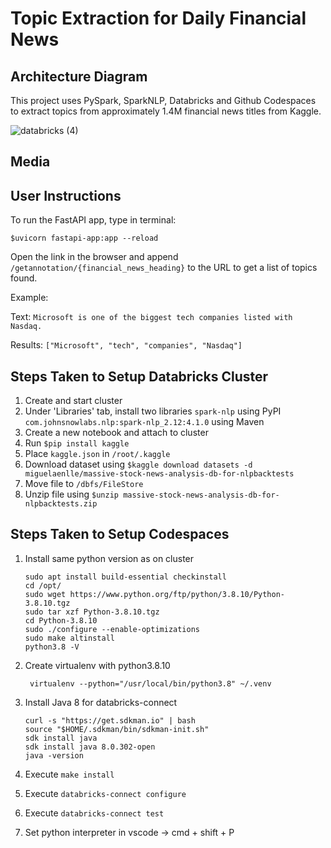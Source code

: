 # Topic Extraction for Daily Financial News


## Architecture Diagram

This project uses PySpark, SparkNLP, Databricks and Github Codespaces to extract topics from approximately 1.4M financial news titles from Kaggle.

![databricks (4)](https://user-images.githubusercontent.com/112586823/191080189-694285cc-cc96-439c-9bf7-313a58806685.jpg)

## Media

## User Instructions

To run the FastAPI app, type in terminal:

`$uvicorn fastapi-app:app --reload`

Open the link in the browser and append `/getannotation/{financial_news_heading}` to the URL to get a list of topics found.

Example:

Text: `Microsoft is one of the biggest tech companies listed with Nasdaq.` 

Results: `["Microsoft", "tech", "companies", "Nasdaq"]`

## Steps Taken to Setup Databricks Cluster
1. Create and start cluster
2. Under 'Libraries' tab, install two libraries
    ```spark-nlp``` using PyPI
    ```com.johnsnowlabs.nlp:spark-nlp_2.12:4.1.0``` using Maven
3. Create a new notebook and attach to cluster
4. Run ```$pip install kaggle```
5. Place ```kaggle.json``` in ```/root/.kaggle```
6. Download dataset using ```$kaggle download datasets -d miguelaenlle/massive-stock-news-analysis-db-for-nlpbacktests```
7. Move file to ```/dbfs/FileStore```
8. Unzip file using ```$unzip massive-stock-news-analysis-db-for-nlpbacktests.zip```

## Steps Taken to Setup Codespaces
1. Install same python version as on cluster
    
    ```
    sudo apt install build-essential checkinstall
    cd /opt/
    sudo wget https://www.python.org/ftp/python/3.8.10/Python-3.8.10.tgz
    sudo tar xzf Python-3.8.10.tgz
    cd Python-3.8.10
    sudo ./configure --enable-optimizations
    sudo make altinstall
    python3.8 -V
    ```
    
2. Create virtualenv with python3.8.10
   ```
    virtualenv --python="/usr/local/bin/python3.8" ~/.venv
    ```
    
3. Install Java 8 for databricks-connect

    ```
    curl -s "https://get.sdkman.io" | bash
    source "$HOME/.sdkman/bin/sdkman-init.sh"
    sdk install java
    sdk install java 8.0.302-open
    java -version
    ```

4. Execute ```make install```

5. Execute ```databricks-connect configure```
    
6. Execute ```databricks-connect test```

7. Set python interpreter in vscode → cmd + shift + P
